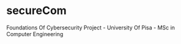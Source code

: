 # secureCom
Foundations Of Cybersecurity Project - University Of Pisa - MSc in Computer Engineering
